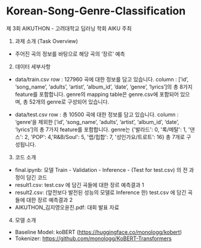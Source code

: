 # Korean-Song-Genre-Classification

제 3회 AIKUTHON - 고려대학교 딥러닝 학회 AIKU 주최

1. 과제 소개 (Task Overview)
- 주어진 곡의 정보를 바탕으로 해당 곡의 ‘장르’ 예측

2. 데이터 세부사항
- data/train.csv
row : 127960 곡에 대한 정보를 담고 있습니다.
column : [’id’, ‘song_name’, ‘adults’, ‘artist’, ‘album_id’, ‘date’, ‘genre’, ‘lyrics’]의 총 8가지 feature를 포함합니다.
genre의 mapping table은 genre.csv에 포함되어 있으며, 총 52개의 genre로 구성되어 있습니다.

- data/test.csv
row : 총 10500 곡에 대한 정보를 담고 있습니다.
column : ‘genre’을 제외한 [’id’, ‘song_name’, ‘adults’, ‘artist’, ‘album_id’, ‘date’, ‘lyrics’]의 총 7가지 feature를 포함합니다.
genre는 {'발라드': 0, '록/메탈': 1, '댄스': 2, 'POP': 4,'R&B/Soul': 5, '랩/힙합': 7, '성인가요/트로트': 16} 총 7개로 구성됩니다.


3. 코드 소개
- final.ipynb: 모델 Train - Validation - Inference - (Test for test.csv) 의 전 과정이 담긴 코드
- result1.csv: test.csv 에 담긴 곡들에 대한 장르 예측결과 1
- result2.csv: (앞전보다 발전된 성능의 모델로 Inference 한) test.csv 에 담긴 곡들에 대한 장르 예측결과 2
- AIKUTHON_김지영오윤진.pdf: 대회 발표 자료

4. 모델 소개
- Baseline Model: koBERT (https://huggingface.co/monologg/kobert)
- Tokenizer: https://github.com/monologg/KoBERT-Transformers

